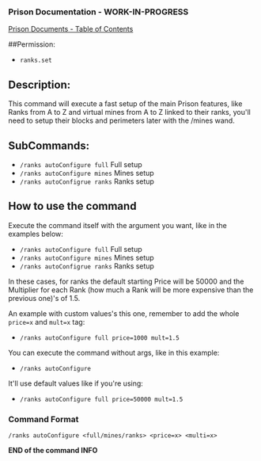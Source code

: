 ### Prison Documentation - **WORK-IN-PROGRESS**
[Prison Documents - Table of Contents](../prison_docs_000_toc.md)

##Permission:

- `ranks.set`

## Description:

This command will execute a fast setup of the main Prison features, like Ranks from A to Z and virtual mines from A to Z
linked to their ranks, you'll need to setup their blocks and perimeters later with the /mines wand.

## SubCommands:

- `/ranks autoConfigure full` Full setup
- `/ranks autoConfigure mines` Mines setup
- `/ranks autoConfigrue ranks` Ranks setup

## How to use the command

Execute the command itself with the argument you want, like in the examples below:

- `/ranks autoConfigure full` Full setup
- `/ranks autoConfigure mines` Mines setup
- `/ranks autoConfigrue ranks` Ranks setup

In these cases, for ranks the default starting Price will be 50000 and the Multiplier for each Rank (how much a Rank 
will be more expensive than the previous one)'s of 1.5.

An example with custom values's this one, remember to add the whole `price=x` and `mult=x` tag:

- `/ranks autoConfigure full price=1000 mult=1.5`

You can execute the command without args, like in this example:

- `/ranks autoConfigure`

It'll use default values like if you're using:

- `/ranks autoConfigure full price=50000 mult=1.5`

### Command Format

`/ranks autoConfigure <full/mines/ranks> <price=x> <multi=x>`

**END of the command INFO**